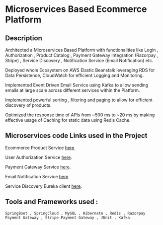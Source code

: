 # Microservices Based Ecommerce Platform

## Description
Architected a Microservices Based Platform with functionalities like Login , Authorization , Product Catalog , Payment Gateway Integration (Razorpay , Stripe) , Service Discovery , Notification Service (Email Notification) etc.

Deployed whole Ecosystem on AWS Elastic Beanstalk leveraging RDS for Data Persistence, CloudWatch for efficient Logging and Monitoring.

Implemented Event Driven Email Service using Kafka to allow sending emails at large scale across different services within the Platform.

Implemented powerful sorting , filtering and paging to allow for efficient discovery of products.

Optimized the response time of APIs from ~500 ms to ~20 ms by making effective usage of Caching for static data using Redis Cache.


## Microservices code Links used in the Project
Ecommerce Product Service [here](https://github.com/RutwijGhadge/EcommersProductService).

User Authorization Service [here](https://github.com/RutwijGhadge/UserServiceAuthorization).

Payment Gateway Service [here](https://github.com/RutwijGhadge/PaymentGatewayMicroservice).

Email Notification Service [here](https://github.com/RutwijGhadge/EmailService).

Service Discovery Eureka client [here](https://github.com/RutwijGhadge/ServiceDiscoveryClient).

## Tools and Frameworks used :
    SpringBoot , SpringCloud , MySQL , Hibernate , Redis , Razorpay Payment Gateway , Stripe Payment Gateway , JUnit , Kafka 


